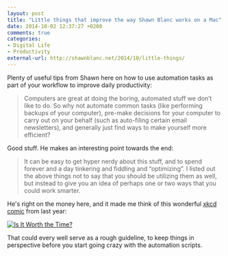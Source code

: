 ```yaml
---
layout: post
title: "Little things that improve the way Shawn Blanc works on a Mac"
date: 2014-10-02 12:37:27 +0200
comments: true
categories: 
- Digital Life
- Productivity
external-url: http://shawnblanc.net/2014/10/little-things/
---
```


Plenty of useful tips from Shawn here on how to use automation tasks as part of your workflow to improve daily productivity:

> Computers are great at doing the boring, automated stuff we don’t like to do. So why not automate common tasks (like performing backups of your computer), pre-make decisions for your computer to carry out on your behalf (such as auto-filing certain email newsletters), and generally just find ways to make yourself more efficient?

Good stuff. He makes an interesting point towards the end:

> It can be easy to get hyper nerdy about this stuff, and to spend forever and a day tinkering and fiddling and “optimizing”. I listed out the above things not to say that you should be utilizing them as well, but instead to give you an idea of perhaps one or two ways that you could work smarter.

He's right on the money here, and it made me think of this wonderful [xkcd comic](http://xkcd.com/1205/) from last year:

[![Is It Worth the Time?](http://imgs.xkcd.com/comics/is_it_worth_the_time.png)](http://xkcd.com/1205/)

That could every well serve as a rough guideline, to keep things in perspective before you start going crazy with the automation scripts.